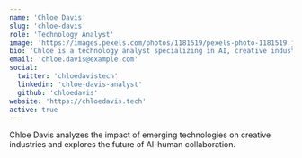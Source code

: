 ```yaml
---
name: 'Chloe Davis'
slug: 'chloe-davis'
role: 'Technology Analyst'
image: 'https://images.pexels.com/photos/1181519/pexels-photo-1181519.jpeg?auto=compress&cs=tinysrgb&w=1260&h=750&dpr=2'
bio: 'Chloe is a technology analyst specializing in AI, creative industries, and the intersection of technology and human creativity.'
email: 'chloe.davis@example.com'
social:
  twitter: 'chloedavistech'
  linkedin: 'chloe-davis-analyst'
  github: 'chloedavis'
website: 'https://chloedavis.tech'
active: true
---
```


Chloe Davis analyzes the impact of emerging technologies on creative industries and explores the future of AI-human collaboration.